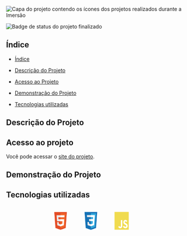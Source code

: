 ![Capa do projeto contendo os ícones dos projetos realizados durante a Imersão](https://user-images.githubusercontent.com/79291954/154473287-a8f72a6c-68a7-4916-8313-239673ce1f01.png)

![Badge de status do projeto finalizado](https://img.shields.io/badge/STATUS-FINALIZADO-GREEN!?style=for-the-badge)

## Índice

* [Índice](#índice)

* [Descrição do Projeto](#descrição-do-projeto)

* [Acesso ao Projeto](#acesso-ao-projeto)

* [Demonstração do Projeto](#demonstração-do-projeto)

* [Tecnologias utilizadas](#tecnologias-utilizadas)

## Descrição do Projeto

## Acesso ao projeto

Você pode acessar o [site do projeto](https://jermelterzi.github.io/cartao-de-visita/).

## Demonstração do Projeto

## Tecnologias utilizadas
<div style="display: inline_block" align="center"><br>
    <img height="50em" align="center" alt="Rafa-HTML" height="30" width="40" src="https://raw.githubusercontent.com/devicons/devicon/master/icons/html5/html5-original.svg">
    &nbsp;&nbsp;&nbsp;&nbsp;&nbsp;&nbsp;&nbsp;&nbsp;&nbsp;
    <img height="50em" align="center" alt="Rafa-CSS" height="30" width="40" src="https://raw.githubusercontent.com/devicons/devicon/master/icons/css3/css3-original.svg">
    &nbsp;&nbsp;&nbsp;&nbsp;&nbsp;&nbsp;&nbsp;&nbsp;&nbsp;
    <img height="50em" align="center" alt="Rafa-Js" height="30" width="40" src="https://raw.githubusercontent.com/devicons/devicon/master/icons/javascript/javascript-plain.svg">
    &nbsp;&nbsp;&nbsp;&nbsp;&nbsp;&nbsp;&nbsp;&nbsp;&nbsp;
</div>